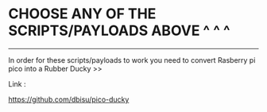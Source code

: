 # CHOOSE ANY OF THE SCRIPTS/PAYLOADS ABOVE ^ ^ ^  
******

In order for these scripts/payloads to work you need to convert Rasberry pi pico into a Rubber Ducky >>

Link :

https://github.com/dbisu/pico-ducky
